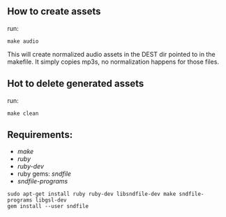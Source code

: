 ## How to create assets

run:

```
make audio
```

This will create normalized audio assets in the DEST dir pointed to in the makefile.
It simply copies mp3s, no normalization happens for those files.

## Hot to delete generated assets

run:
```
make clean
```

## Requirements:

* *make*
* *ruby*
* *ruby-dev*
* ruby gems:
  *sndfile*
* *sndfile-programs*

```
sudo apt-get install ruby ruby-dev libsndfile-dev make sndfile-programs libgsl-dev
gem install --user sndfile
```
